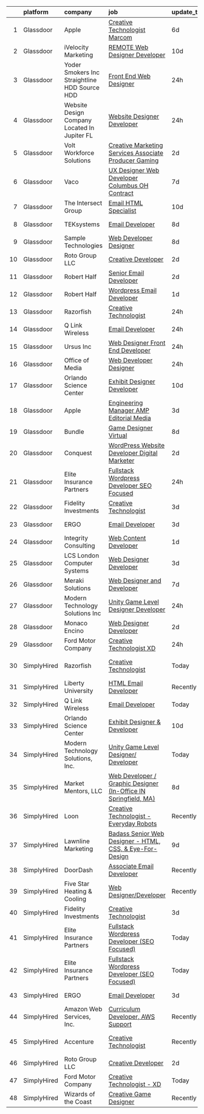 

|    | platform    | company                                         | job                                                                                                                                                                                                                                                                                                                                                                                                                                                                                                                                                                                                                                                                                                                                                                                                                                                                                                                                                                                                                                                                                                                                                                                                                                                                                                                                                                                                         | update_time   | location                       |
|---:|:------------|:------------------------------------------------|:------------------------------------------------------------------------------------------------------------------------------------------------------------------------------------------------------------------------------------------------------------------------------------------------------------------------------------------------------------------------------------------------------------------------------------------------------------------------------------------------------------------------------------------------------------------------------------------------------------------------------------------------------------------------------------------------------------------------------------------------------------------------------------------------------------------------------------------------------------------------------------------------------------------------------------------------------------------------------------------------------------------------------------------------------------------------------------------------------------------------------------------------------------------------------------------------------------------------------------------------------------------------------------------------------------------------------------------------------------------------------------------------------------|:--------------|:-------------------------------|
|  1 | Glassdoor   | Apple                                           | [Creative Technologist  Marcom](https://www.glassdoor.com/partner/jobListing.htm?pos=128&ao=1136043&s=58&guid=00000182de0d78f7a3d16ba8013fb47b&src=GD_JOB_AD&t=SR&vt=w&cs=1_09523eaf&cb=1661582801612&jobListingId=1008083007694&jrtk=3-0-1gbf0qudlis0l801-1gbf0que4k24j800-dbc3a7b0a0f122f1-)                                                                                                                                                                                                                                                                                                                                                                                                                                                                                                                                                                                                                                                                                                                                                                                                                                                                                                                                                                                                                                                                                                              | 6d            | Cupertino, CA                  |
|  2 | Glassdoor   | iVelocity Marketing                             | [ REMOTE  Web Designer   Developer](https://www.glassdoor.com/partner/jobListing.htm?pos=130&ao=1136043&s=58&guid=00000182de0d78f7a3d16ba8013fb47b&src=GD_JOB_AD&t=SR&vt=w&ea=1&cs=1_256ba764&cb=1661582801612&jobListingId=1008075145187&jrtk=3-0-1gbf0qudlis0l801-1gbf0que4k24j800-02b4f64a463afa50-)                                                                                                                                                                                                                                                                                                                                                                                                                                                                                                                                                                                                                                                                                                                                                                                                                                                                                                                                                                                                                                                                                                     | 10d           | Saint Louis, MO                |
|  3 | Glassdoor   | Yoder Smokers Inc  Straightline HDD  Source HDD | [Front End Web Designer](https://www.glassdoor.com/partner/jobListing.htm?pos=105&ao=1110586&s=58&guid=00000182de0d78f7a3d16ba8013fb47b&src=GD_JOB_AD&t=SR&vt=w&ea=1&cs=1_37d5597a&cb=1661582801610&jobListingId=1008097207409&cpc=E773D000C9BC26FA&jrtk=3-0-1gbf0qudlis0l801-1gbf0que4k24j800-1fce3864310a3f03--6NYlbfkN0BOdRJV5k-L3FNCzjCgEhEptbzWR3mFvjnAQnp9JcinXOCVt8QEYBvHqTiHBHSlg98hTrhJExUUVa6v67S1gFyb-OBe8UoPzNouRDn3C9as0WFadlKMeZgUrqrdZ8hm_e9Z-8jTT-HPwLMdKEaf6nFSEDiY93r1Hqa_nw7whddI5F-1mZvAJ0zg1eaCReXvVOq5i_DFRTZVPLkLtuBj8S99DwR-7w8znEwuVmnxfRad6VttzVtIQWVO8F6Ro1sKjIFlyeavA1BZYAZZSxKPddePIW11qx4cpBZB4IItbmyFRS0AQ3Dzt-Ku1MiigIOubaG3YGZTUx-q-buFoGENh2i4QVuXpLQIbRCORRaBKkuxduGLyFxMAGDrlOoQ4Rn8zByab0sOioWQ-iGLjazR56wtiSCC5CZEAWjv0izs7ramHsUHKaAvjDt6L3hBBbOpzh0dtZl5h3STqveutjxPTckT4brp2KOGH3pM2tIOhgjKGGtzwHf6wjRtyY0BP0KZz5E%3D)                                                                                                                                                                                                                                                                                                                                                                                                                                                                                                                                             | 24h           | Hutchinson, KS                 |
|  4 | Glassdoor   | Website Design Company Located In Jupiter  FL   | [Website Designer Developer](https://www.glassdoor.com/partner/jobListing.htm?pos=106&ao=1110586&s=58&guid=00000182de0d78f7a3d16ba8013fb47b&src=GD_JOB_AD&t=SR&vt=w&ea=1&cs=1_23017c9a&cb=1661582801610&jobListingId=1008096611044&cpc=D2F1DE17EE1F43B9&jrtk=3-0-1gbf0qudlis0l801-1gbf0que4k24j800-ac3eb73b06b15778--6NYlbfkN0BgKxOQwuUKoU3lDDdAedh5NEOO-4Y4Nqniu8XBASjQ4hPnVRYQc-1AfGMRJvIr17YzaSFwR4IhjHQsVK2HqpUI1xCPXxPE8G1_oaTA4nE_6fiFNX3XNkpUCzbIB9jr11mMkNb4vdxFmEAOWjcELT5ShiCagE_n-_hf-_xxuKtFnmheDWd0CdaTcgsabAtgXFsLQwumRi-zhK3mJxqVv0ukPsXUkj_cOXujYyONvIC-mv172QLANZ9DGbfSG_nWDBUBmGPlDllf6mqXE7-Xeg9ylDQNmr9WKBza6NpgpbInSjv9WMc1jSuctGMr1enTo7ki0NF7OPp1s6orrhVKXx_hhZhlOkSfjzUEjy0w7hS-8NpqoncR7-tgcOL1dvHlvHNvIOZyJ5K1LRksrMpArQKGAO5XAb2D-B-g58UKUfTPwipaNYnKzjKp3Jf8LeoT1M1NEOjHC6oHJAGthjmtaJEEDOEq-yuM6Un6DBXB7n2fVcFOzr4LKSA2AYhwsA9MtXs%3D)                                                                                                                                                                                                                                                                                                                                                                                                                                                                                                                                         | 24h           | Jupiter, FL                    |
|  5 | Glassdoor   | Volt Workforce Solutions                        | [Creative Marketing Services Associate Producer   Gaming](https://www.glassdoor.com/partner/jobListing.htm?pos=115&ao=1110586&s=58&guid=00000182de0d78f7a3d16ba8013fb47b&src=GD_JOB_AD&t=SR&vt=w&ea=1&cs=1_63010ea3&cb=1661582801611&jobListingId=1008090225868&cpc=AC285F3A3ECA6BB0&jrtk=3-0-1gbf0qudlis0l801-1gbf0que4k24j800-cd6763616c3e0eaf--6NYlbfkN0Dw5YS5k2p9urruc14icYN1MKKvJIN3Kd2XbyQRMSdz9Vq1-T5-D1XBEx4xZg6zFCiGfMxZZihaADuE4Q0Jz4AnqD5hMyIxL16IeRvVgo2h0pPybmVTrUM9x7Nvig-mfHSg7VUQ9cSswKiJtauHY1xLKVdbFfKFs1oiX67lFQiXukEj4i6rIbQITui_NuveDUHEU_2C3AFkfGK9v4aFnNCJCfbvcr57iF6tfgyP1u5YgtTONjsfNHulQOHsGwSoJyVGgsMFUggkn5nezBU4r18tU1oieMU4so0VmdZHdoB7iKbsbI__uegKGoaot_-i8vHPxAS1CI5s7ESJ5QY_utdyHzi4TmJ-5TXfE94PefYp-qO-LfGDOfFGr8aJrIiVfX8Ws7xlpZTdPXmF2pyt3wzTGhsB0L5NfJJ63NKH7j5DWlr5PueWP_h_Lhzh91MERXej8YDAnv-1-bHG2O_crMSNOTLxgmdbQMgzBtDUiSU7Hghpht7IpF1lnZDcs9EYVdkHK58KOLMTjqeDVKEMgf98VSz_LJka-zqYDKksedrEyWtRWAmjzjv3wVMWILHAi-Y%3D)                                                                                                                                                                                                                                                                                                                                                                                                                                            | 2d            | Remote                         |
|  6 | Glassdoor   | Vaco                                            | [UX Designer  Web Developer    Columbus  OH   Contract](https://www.glassdoor.com/partner/jobListing.htm?pos=120&ao=1110586&s=58&guid=00000182de0d78f7a3d16ba8013fb47b&src=GD_JOB_AD&t=SR&vt=w&ea=1&cs=1_ca9da931&cb=1661582801611&jobListingId=1008081445097&cpc=654405A9B1E0A9F5&jrtk=3-0-1gbf0qudlis0l801-1gbf0que4k24j800-49a826265b10ae96--6NYlbfkN0D_sybMACCpf9B-677oK5j6rPldVB6BlrVvFjO_o-GJZbzuF-qh4PxErFUqfUsv_6u-7anCP2QzwgZ2b5Nxma_Cmyz3dwaQ5mAwI2p9kjSwVP2lokha-mPe8DNosJknwz-6_MCKUySezjGZobf7miY0KuzK872jTNLCHoWH1v03sbwoFj0Vvp289MRhEdvO7IjsOpzDpYQVUBnragL9105fEWyMAqkXE6bcP3QZVWGZZAyIiFnUuutXwb0NpmeCwpybDIokcj0TSu3YZDU9x05zGKl3WbDd6FHn1j0ToyIikqClToxjjJcfcnqd2XUCwHp4ScDl_5k2lOOPibTsaJbPPGethciUJ6en4dxEIprm6aAeQUEJdYngtW84I4HVkGapriwnieXvWlZeU_Nmv5SrABw4t4O0W2tFfckwp1vnCKwgfC0Xcza2yHh_DeoHq_2XaU7u1wyvMapjPr5XVrG2BiYsjKTdTdfCQZRGGp1CZpnmCAW4tNh3OaRSZ3XPM4-Rxqdi_5vFOI42YbUyEBY-VAD14wYqodjfaIeIDVmJCw%3D%3D)                                                                                                                                                                                                                                                                                                                                                                                                                                                                | 7d            | Columbus, OH                   |
|  7 | Glassdoor   | The Intersect Group                             | [Email HTML Specialist](https://www.glassdoor.com/partner/jobListing.htm?pos=119&ao=1110586&s=58&guid=00000182de0d78f7a3d16ba8013fb47b&src=GD_JOB_AD&t=SR&vt=w&ea=1&cs=1_acfa4a9d&cb=1661582801611&jobListingId=1008074370447&cpc=654405A9B1E0A9F5&jrtk=3-0-1gbf0qudlis0l801-1gbf0que4k24j800-22c56744a00dd6d9--6NYlbfkN0D3PcU9heefYh9TtgByvMoljOix8d9QGO4-sOduKDD9bT1jZI9CfBWrR-yhgruQBi7BODCzZdeBCVxltjTcoLfa9fjLk7NMFbxIrl9F5qP5psuaO9TR_rl8p70B1b0bwKQhJG9MZh2IuOyJto0tZsNoJrw3F83L99OynJJIDCLJuZYXtySHDGkwyagBHaLJOEM3qJFLBHHFYCKx7b1hkXvnzVBjRcYP0OGUcqHA7dMF6UXUTk50NlEJB2HyRJbNNt9ibHK9NKyPo_8TK3STqSHdJXm7YU9LrrIcZGsGROm_MaMAvg_5jY_aLPR2_XXpmTTcPBjiTb4s5yTxxXXR4PQOFAEjCqcXuiLqHw-PMcUFKTTg7I0GR-U4XXw2gx6DRfLqHiyQYSd_YIqD5aesHkq1EMk5-0iH1MZVHM0ezZ2OsREOekDxcGfJ8MbHJkqLJOgVtuKasOYaI-rN2Tz6oG7xcPsa70xlBwS-XcPxQifeFzQ_HxcatQvEohaaNxMzWSc%3D)                                                                                                                                                                                                                                                                                                                                                                                                                                                                                                                                              | 10d           | Plano, TX                      |
|  8 | Glassdoor   | TEKsystems                                      | [Email Developer](https://www.glassdoor.com/partner/jobListing.htm?pos=117&ao=1110586&s=58&guid=00000182de0d78f7a3d16ba8013fb47b&src=GD_JOB_AD&t=SR&vt=w&cs=1_1e764af5&cb=1661582801611&jobListingId=1008078445654&cpc=AC285F3A3ECA6BB0&jrtk=3-0-1gbf0qudlis0l801-1gbf0que4k24j800-50c6ba0c79b57535--6NYlbfkN0AuKz8EBO1xHDEL7V2YF9xF3dC_I9B9i-Zw2Jh8clPMK3KTieKealHQMRxLfyLBLKIUXvkhOpTVMZO54jnFsfE_40S2u_APVCT3ZDJTMpDjXxvGrSH1QJXSuUQ1PT67D_R_LFKuiRVGR-heNesM4gJnlapIMZH6R4LpOp7nbxKbffxx9UILbM-PyYaj1ZuouHwQD5TrDchzOOWzS6LFnTnpBajq-7ZLH_jLRR4K2JRzMk6X8lNO4wZHTIVzqRlg_5lR3Z56M0GtPD4uApIocB5Pwpd3YC61_xeyJxR7BdRpZWLiPuv_cEySC9gm5apIBHXiXezFySB4q_u5tgAUSm7ycgxPfVAOlkcf_1-d0j8Eyvz6BCsqfoCdQsD8V40Uw5uZWXRN9Zex2NbQaqaQSJmEdyAwZYGG2GKaJ7TuNKreOF_FRhk8V0A5EIKlBhqCZuivFsdOw3HgXNzddhgAXWyPhLeWH0ye6VmnELjxJHHtirR--YEW3tMdODMlCaNtqSPZDkD9jd2tgYJpft-Vsps5rkxkbnV5bGPkoOq-Ncf_60Z7N8CzqymmF6EIVhLGwG71C6ikOf38noXFDyHMTOVCHJX1mK-Six9uOLB2Rr6sbLWtB9-CsClbpqvelz_knbm6-NSfHb_ODHwzRYbO_jkv3oZb6dyVP-LmKhQzup5CYX5XIUCmbXI716r9L8xAUUJCwxViFS4EUWW7T0BQx3uS78-tKCcVuEMk4n71fFExuCElCmIrSR0T0D14M46JfZPVM7LfHKWAfWGqCG2lsc8vKYVmYVUYX6DVO2Yj5U-RVloj4JIkPrvyjkqKmsEVbcpAdLbZEA_oW-5N3zi2zSzg0Bpmn4MzLLdFWaeI22VGgDD4hnDlF1NpsGzsplg0tdlWgAcwiiLU_7nIYtN99KCCZmxstQfE8lw%3D)                                                                                                                         | 8d            | Owings Mills, MD               |
|  9 | Glassdoor   | Sample Technologies                             | [Web Developer   Designer](https://www.glassdoor.com/partner/jobListing.htm?pos=107&ao=1110586&s=58&guid=00000182de0d78f7a3d16ba8013fb47b&src=GD_JOB_AD&t=SR&vt=w&ea=1&cs=1_ef322e45&cb=1661582801610&jobListingId=1008078578505&cpc=155EB9D5185558AF&jrtk=3-0-1gbf0qudlis0l801-1gbf0que4k24j800-cfcad52f3ccf37d8--6NYlbfkN0D4nuovUOU2dPryPr7-xanE7ZFWASvaSyNm3BqXIbrO0npDAFoAgEQsBBjUOAjv1PQnB3hwwrZmiOMA02kYqNnnHKWjfiGNMQW5EU7ErrgQUTQBKpdQ35ajdqRyVOpYt1ge-nlWBdEdOWxZg23c7O0q-QUnaWi8gZT3BRnlNxG5nms1UgSG3pAWYhhzkqBf5ig5FG3ZqZP_tcaxFeqiaJwVvUYmOCvAv-ziEIvfJ1cn6uspUcwjoUFtnZviyfWMjBEKkbuDPfjDHwJAXTvftJhj8MxTxg2kPB-LdIsTzbpJtjHWCZZD0PdHYpxsUXSlsRzbDwjE3j1A2XRc7B94UN684CVdZ32PZe-Wp9Oi3cIM-BNbqUN2inzhqSetEcQGLYSXiGjVeQejvZTfQAV6i5fp0l_CG3awkhBRebYiHKMnGyW0ZrzRYNPNZ5FtaiLtD3AK8AZ-3yyg0NXU_mn7vvN9frJ2UFa-jnHTjAxobP_WDlJQTQQuHEOZ1JKppzsV-o0%3D)                                                                                                                                                                                                                                                                                                                                                                                                                                                                                                                                           | 8d            | Ann Arbor, MI                  |
| 10 | Glassdoor   | Roto Group LLC                                  | [Creative Developer](https://www.glassdoor.com/partner/jobListing.htm?pos=127&ao=1136043&s=58&guid=00000182de0d78f7a3d16ba8013fb47b&src=GD_JOB_AD&t=SR&vt=w&ea=1&cs=1_8ae32e7f&cb=1661582801612&jobListingId=1008091210059&jrtk=3-0-1gbf0qudlis0l801-1gbf0que4k24j800-99920a81cef0257d-)                                                                                                                                                                                                                                                                                                                                                                                                                                                                                                                                                                                                                                                                                                                                                                                                                                                                                                                                                                                                                                                                                                                    | 2d            | Columbus, OH                   |
| 11 | Glassdoor   | Robert Half                                     | [Senior Email Developer](https://www.glassdoor.com/partner/jobListing.htm?pos=116&ao=1110586&s=58&guid=00000182de0d78f7a3d16ba8013fb47b&src=GD_JOB_AD&t=SR&vt=w&ea=1&cs=1_ac8ab4c4&cb=1661582801611&jobListingId=1008091743050&cpc=334ABAF5D42DC775&jrtk=3-0-1gbf0qudlis0l801-1gbf0que4k24j800-44b83801ab0dbfb6--6NYlbfkN0CpzDdaQkua3np5pkmj49lKioZwmwxQ-yx5plwbYmV_M5St0DD8rCm1QOzbrT0uKPhiuyUF90yBTVKIboduwdPcxvuxhCUlYrYrKW9pghPurqgahO7iX_NYl3SZsCVfaqMEmKEUDN0Dz3N9vEzfLLFrWIzldd1rT8IzvRNKk_xQjaI1Ac7kbjs_tTu7LxCkZnkHHXVelWWpsEKzIjoWu5AX0Rq1cOIQz_2emxxJfb-8dtXKXi_2Q3vLI1tjybNWixKJjmXtKJL7aNezMB51JYkwKk_iQJWVZXuAmyd_ByoAvqQw8J2GYhNcLjHndiqanx39mp8dOhhzDj9Ah7jhozatCthXQF2Y6LN9fk0MQjYnNLnmFqv0wlJNPOHw7UWB9yzPvjB1N7MOIIsTj4B6wJKF9bjS5w565YK-vEUrggRVAIt9DV6qAnu3yiU6c1H1003elF6-YoHy1oE0CN8qbkThBYuh2kGyD8HnB43E3ukgI5Mt5DzIsAaD9XhmNGdy24i0GTgWghXZ6-yPnpjBBWM0PY9df5i_qzTkaA8jZ_7eAKyKZadxj-Uz77Bv1RB6BRA%3D)                                                                                                                                                                                                                                                                                                                                                                                                                                                                             | 2d            | Minneapolis, MN                |
| 12 | Glassdoor   | Robert Half                                     | [Wordpress   Email Developer](https://www.glassdoor.com/partner/jobListing.htm?pos=114&ao=1110586&s=58&guid=00000182de0d78f7a3d16ba8013fb47b&src=GD_JOB_AD&t=SR&vt=w&ea=1&cs=1_b0bfc657&cb=1661582801611&jobListingId=1008094129687&cpc=654405A9B1E0A9F5&jrtk=3-0-1gbf0qudlis0l801-1gbf0que4k24j800-ad7dca65617e0862--6NYlbfkN0CpzDdaQkua3np5pkmj49lKioZwmwxQ-yx5plwbYmV_M5St0DD8rCm1QOzbrT0uKPiU_YETN9OZWMAYvqAVvziqv0tWsrBfb9XVS8QENNzubeY7G6pOuSsVR_Tq1gxuSk7IeFfqtB3CnThl0DH_25wsSZP4PnG5aKHY3c3LAFTVFarcDktJB3b6TDKyo9y0SsmOpZ4meSo5kYwG7GrlM7Q0nF9B9zfEEFIyPMnX6sJDEI3OSm_cl6Pb4D7gS8jDmEJN82vrmMIbpy6p82tP9MxglJb4seXJCcs3IfvBqucFZhmKUbELMcWV-qlwGgIw-NaHIxCYx87kCksGza5_6Ev81OytU27FBPvszR64ItjrtAVRaSNMW2Lm9YWUEVd6ot-4qTBCrrX6uqNYAhS3-gbFNOH-V84ryVmFlSmLYLI0BgQs8Ghh44Ijsb79spYC-FrF1_tKrsrltsPdHVUIjHDHfvlt5VKw8eIq9Egyy8fqFnv1iP0xBqzdi3TeBKZDvgC_eOdiFkuK5oWkoPVfaG2lEOcvnteAKDF2PGIMnvitW_eTD0mp9BIqqFpxCPuR--s%3D)                                                                                                                                                                                                                                                                                                                                                                                                                                                                        | 1d            | Minneapolis, MN                |
| 13 | Glassdoor   | Razorfish                                       | [Creative Technologist](https://www.glassdoor.com/partner/jobListing.htm?pos=123&ao=1136043&s=58&guid=00000182de0d78f7a3d16ba8013fb47b&src=GD_JOB_AD&t=SR&vt=w&cs=1_5cd3369a&cb=1661582801611&jobListingId=1008097941597&jrtk=3-0-1gbf0qudlis0l801-1gbf0que4k24j800-09ee0bb880a9cfc7-)                                                                                                                                                                                                                                                                                                                                                                                                                                                                                                                                                                                                                                                                                                                                                                                                                                                                                                                                                                                                                                                                                                                      | 24h           | Dallas, TX                     |
| 14 | Glassdoor   | Q Link Wireless                                 | [Email Developer](https://www.glassdoor.com/partner/jobListing.htm?pos=104&ao=1110586&s=58&guid=00000182de0d78f7a3d16ba8013fb47b&src=GD_JOB_AD&t=SR&vt=w&ea=1&cs=1_d58d498d&cb=1661582801610&jobListingId=1008097432750&cpc=9C4F014304452074&jrtk=3-0-1gbf0qudlis0l801-1gbf0que4k24j800-09f2efe5a0d0df65--6NYlbfkN0C1n-7uwLBmXreK9Hz04i1NaXR3ByHk8AHoFYtQOHcucoqVDxxOOjAG-u-aW2wDystyhwmyAHAKRAMxY7sGhZHygDT3sq7ZZChlW9xKW4WS9rWYhrnb11Z9tv8hSQegq57sC2mY-Jqxor1BBAG29pleZWSO4qt_CWXKCbx-3Uxbp6_sFCgc-kz-pxGomlruFz46KWhC01FoXdz61Z1aVShobMmkSSw3KWs_8iQO6Ltw3hqcEK07rz5OfT-QvIWP_-PsfXKwcWCDCVkksbbCMR7o8FRipMAfNDLRk2Ew4WCAFlEHUIxob0j5WmK7GZPeLHEPcfd3wGNlEihLKQy1cI2csSukSdgJHzMAm3iMIexY-qwn1lTdGXL_5KLW7FLT2SJzngMxSgnMlwWa2OXwhL_1IpfG0vQ6Ohx8ki4ww3cJWKn-xYJZZW7zuTjUE1xw1w6EoK9Wcpqa8B4XgX2qqweYxG4N9-0tXReJb0bqEBKbAZwjLRCat-_ZUXX-OFlVBZeNG6PAjmDbgw%3D%3D)                                                                                                                                                                                                                                                                                                                                                                                                                                                                                                                                      | 24h           | Dania, FL                      |
| 15 | Glassdoor   | Ursus  Inc                                      | [Web Designer   Front End Developer](https://www.glassdoor.com/partner/jobListing.htm?pos=108&ao=1110586&s=58&guid=00000182de0d78f7a3d16ba8013fb47b&src=GD_JOB_AD&t=SR&vt=w&ea=1&cs=1_19e58cfc&cb=1661582801610&jobListingId=1008097361956&cpc=451933188B21919D&jrtk=3-0-1gbf0qudlis0l801-1gbf0que4k24j800-0ea09b14e2348c5f--6NYlbfkN0CT8vBT9H5mqECx2dfLV_FONLPDKpIRssxVwtj05Tmm4rA5I0VNOPdM1oYsK66ov5pqYS3gXk2ozh0lVEZwzGOqZs8rlCBef2uQoy630wv6aUBqB1D9vjbSnni5WCVaS2e0KhCWi_8-XMv97hUEg7H9r8pKMO8klnwzDsU9mPVyqE5wVDnTov1Pu_UnRYhnE0_Osqvwl8WORWgB_kOjxQQLPQWG-NWIcptfTftC_xvyt1c40uobZ403OrjOg5_p8zqz3cLzwrnHTjqWeFEhkd7FYyVcjiJCMFkVznphRmtkhKbL2ZU9aWVWUjChbdkFdlAiu4tIvv-tEhlvNaragy1ZQhsvGhOC5anf8D4yfIGDJbK-bmh5xwt1uscED6ao3EPCxdfHKv4RZ6Q3-m_MTe1dE6Nugv26rrW9yIa8ooHEPIgJzYTeC7TeJ6xGxEjr0Q_LC6p6H5q3S5tqAKobaBFAUOLFzaYkqfJpxyGsYPdP2xFfMC9sbpHLervq1HX3W4qo8YBSh4X-PPEF7BBbl1cVzsXnn8PqrO81AuH8gIPK2wg3Op3l4XM0gEJaywd1VfY18z_93AkNFYlEsbHBZdgmSvfLrnFb3eJUxrLKonlJp39-GrIOBy1J3tg5ZII3-VmiIo9XD0VIp_tn_u8CIAsupy2QZ19UZ5ua6vL4JvTQgKQzFuQQFXYWvsAtDMsaUjXFOlU_btGVZMmX2l_xXXGQTeI4iOzBa15R6RwThfz5p-8QfAFDHil0ivwZuexhC5OxUfIdvqduhG0CozVbGbckxPFyk7373cAnqYbjbna0ea0NT-hzF2PCBxjYdgt2i-sAULu0ovh6CQm_t2aR-QxqCs3dqo9eWBS6GsxazGwSLDb-XSttVPtAx15YC4jjH-zzrGtdQEOqQ5iYiMXBisN3p6o1TGlFYBmQHnyMGMGjZUXBJCc62mYF-M63ARSShUYG7qagqEx-bCU66TnnqBdXvoZDjyhdH8Cw1BuA_ofqhxnJN2QRTF_9iS22ExkbxEw%3D) | 24h           | Brisbane, CA                   |
| 16 | Glassdoor   | Office of Media                                 | [Web Developer Designer](https://www.glassdoor.com/partner/jobListing.htm?pos=129&ao=1136043&s=58&guid=00000182de0d78f7a3d16ba8013fb47b&src=GD_JOB_AD&t=SR&vt=w&cs=1_825506a3&cb=1661582801612&jobListingId=1008097756226&jrtk=3-0-1gbf0qudlis0l801-1gbf0que4k24j800-a8f7133ee28cf506-)                                                                                                                                                                                                                                                                                                                                                                                                                                                                                                                                                                                                                                                                                                                                                                                                                                                                                                                                                                                                                                                                                                                     | 24h           | San Diego, CA                  |
| 17 | Glassdoor   | Orlando Science Center                          | [Exhibit Designer   Developer](https://www.glassdoor.com/partner/jobListing.htm?pos=101&ao=1110586&s=58&guid=00000182de0d78f7a3d16ba8013fb47b&src=GD_JOB_AD&t=SR&vt=w&ea=1&cs=1_5ba76bee&cb=1661582801609&jobListingId=1008073917846&cpc=4599430C66E07990&jrtk=3-0-1gbf0qudlis0l801-1gbf0que4k24j800-19530d0494599900--6NYlbfkN0Dlo60a_d6b-ZbHMAl1R6dg8b70dlJGCHmV1YUp37ql6Hlxf0AnVUQRHMpH0SGJAODkvMvtI4dD_VJ0FBAIEo24wrR-cBIVwY62V4nP7xc-cspw_Gy2QAJq22aWSQK0-k-P8GtrQKWis7qdeFrSuAc2CL0nTVehODDXxeTLKoX6ib_LUZVjOw0QBorjH4VwKi0fCwRwVUvoHDnJ3Lf4QZE961lmBAJ9rp0FmZlpIJaDwX7oOLDd9Ah1KiBrhiid82ERE2yUVOAxUXbVdH13eoL0X8BImazY-DCRvQbBRdkHgE4g0DvyKrwCzcWQPJKfo4KDyNrPD8D0yx9fVLSpBNWwbnXGkcMKreqzi8ESLzvuh3yVYxpKm0NSf2rX0mxbjl2LI0vTmCjCH2ihE4zddlrGOSBEZMeEGqgxpmxKp7_trqMsw0miUbkhB3aoqH-eMxv-ZuTL00wlP3_z9rJikMo-Owdl0qxjx_f6XTG_9-xd8jWua2KVqnauetLuR31M4rkjD5KTDT4gLg%3D%3D)                                                                                                                                                                                                                                                                                                                                                                                                                                                                                                                         | 10d           | Orlando, FL                    |
| 18 | Glassdoor   | Apple                                           | [Engineering Manager   AMP Editorial Media](https://www.glassdoor.com/partner/jobListing.htm?pos=111&ao=1110586&s=58&guid=00000182de0d78f7a3d16ba8013fb47b&src=GD_JOB_AD&t=SR&vt=w&cs=1_17b7e5c6&cb=1661582801610&jobListingId=1008087783943&cpc=654405A9B1E0A9F5&jrtk=3-0-1gbf0qudlis0l801-1gbf0que4k24j800-9027cbec4d0b7214--6NYlbfkN0BvKrLyj5gPmtZO9T8euul8TCxuuKNOtzRJOomxnwSEodTz2Bc-sPZl1dBMH13w-jNIaGFdFXHWJdgxhzj_r8Jx5AOAy2HdBwJoJ1jMbNH3P6YWju9mOZOkVQjeCm_SMf56f3cIa4N8JFkA4J1w2-Ri7km6DD-4ja3bVUzvq12ELDwpw8ECSDqieWoZ1rQgWCgJYUHTYQM9D6tvtD1Rtw3nYGDNKOS7xM-z3JN7vzPokraVneS2_ITtohWjJTDfNDluRU0Wo_ciuBr-ej5fdyyUUkbut8U9KtGrHJIWiuuxsKJi6_81qIDTdYHGgkrOmfAZ3_l4A9-cBWiGZfj2cMJscLNrV5y0FuIAjeawoTZ8B4jXB2mbcGXM3iXd7Zz86zl-skNY6DrFekfek4RXgo12oNVDpuwHjKyutDFN_KSiHR13q3m54XrWjqjxwBHSp7BJi87fx7apLRQFPpqhkcpJkCu2dMXzRXD4tMcGxfr8VAVeyjQ0YnWp2NUf8t9SLjCzbq3uEcPFtO51BA0l3MPhXrAzSMOvMpXUbAbUlr_0B_CbQq-NRyWBRBqToMItczWuTOplgb7HG0Hcv7tWlb9zX1Nq3q_C7prra4v_klope1UTfYt7UvJbfWk4SUSOdpYVpqKVBQJBHPhZz0e3S0WTfcovKo5ZO0fRwvB_PTOm6DZg2psOFRq5wUBl7ale0IHKEuBDUnMGoEKGv7j6ht01elU7YATj0bbTzB9PC2vet7qcyPKfK8Gp-th5WknCP5SW9oQYDKyk8wWiAJFYtmLAss69iD1ZHnC-L0sQoY13DlKz4lq1kFcKlzlEhj9NPlua9f_MQXUh6KjqMp5ceNgESz5PcN6pIHwfqHEJh4dwqYN2wa6NBv6GjFVgYZMDW1E9cJN44WBWB49vGWmQt770XJwCJDsmv-63zYPKciyxZOxQMozFS6A59w3geTDHzNfjwcxnCny-pZ45EFnctDpQZF8GAJMYa9A%3D)                               | 3d            | Seattle, WA                    |
| 19 | Glassdoor   | Bundle                                          | [Game Designer  Virtual ](https://www.glassdoor.com/partner/jobListing.htm?pos=122&ao=1136043&s=58&guid=00000182de0d78f7a3d16ba8013fb47b&src=GD_JOB_AD&t=SR&vt=w&ea=1&cs=1_c03be853&cb=1661582801611&jobListingId=1008079560672&jrtk=3-0-1gbf0qudlis0l801-1gbf0que4k24j800-750ea4ec84bd0b34-)                                                                                                                                                                                                                                                                                                                                                                                                                                                                                                                                                                                                                                                                                                                                                                                                                                                                                                                                                                                                                                                                                                               | 8d            | Remote                         |
| 20 | Glassdoor   | Conquest                                        | [WordPress Website Developer   Digital Marketer](https://www.glassdoor.com/partner/jobListing.htm?pos=121&ao=1110586&s=58&guid=00000182de0d78f7a3d16ba8013fb47b&src=GD_JOB_AD&t=SR&vt=w&ea=1&cs=1_525e3f05&cb=1661582801611&jobListingId=1008091649166&cpc=3BA4CE39D5B5DEF5&jrtk=3-0-1gbf0qudlis0l801-1gbf0que4k24j800-15eee66a1314a8c4--6NYlbfkN0AcQ9reW0inlnqUW5-90XZFReYvL6WfO2iFG1P90bd8SEhfq7gsoa7izBzzPrl7az5hw50TqgzR93WPeqcidYQTUVvuUkL8HtA-qSArOva1yWM1EI72rjGfHMKjkPARg4_kANi9pQxVLasDj7MyOi3SkLQiJ2lRAurDIvS-cMV7E3XAdO535-K6GwcVCaHilSW-0l5WQGY3nGU2E38EoTD1L-YPWboXUt_yoKsIlxKf9JP1ylupVcdthfu-CLVeWyFg9LJyBmWuRE3bGLEa155noRMuGDOsM-gggTXTflHpTrxsJhhTRC9D0BKMCs-EqLgUH-3RubfytqkhqHTFS3kwsbKi6Gl4dOODtlvyvnxT9wGWbPT7Ke04uvu26SShHUqCAEcEVC1gSTlQBc1Spx3OXfvtKlMCAywM5wVJwJ9jdEFG84-P2Y05kGxC6TxlyzAhey0dmsKgrc-GbC8HhqsZn9PduOW76dWsH9FxhEKlgmYcRhXHZFB_9Wqj6HKaZAbbu4JiZT_rYsw091S0xDkP)                                                                                                                                                                                                                                                                                                                                                                                                                                                                                                   | 2d            | Remote                         |
| 21 | Glassdoor   | Elite Insurance Partners                        | [Fullstack Wordpress Developer  SEO Focused ](https://www.glassdoor.com/partner/jobListing.htm?pos=102&ao=1110586&s=58&guid=00000182de0d78f7a3d16ba8013fb47b&src=GD_JOB_AD&t=SR&vt=w&ea=1&cs=1_9df4421a&cb=1661582801609&jobListingId=1008097417688&cpc=235F38378B0CF412&jrtk=3-0-1gbf0qudlis0l801-1gbf0que4k24j800-aa4f18d313c91fb7--6NYlbfkN0B4jp5mfsiLEiFpPCxOna81i2z6rJx9ZIZWhVZJ6SFnYd2SDJZnAyVLqwqh7QmXpG9VG1Kbrzn6Mrr5X85l-cjimEGV5fh9yUxHZBdMAanQWpsmWrffk2otgO5SYgZ7U6Ql9jpH9Zq2g770vfb2HJJhgx8nok6vEslfnYL9dg06wUZbxZYYsWMsQMJkwf7bTfPbtsgb-U5R-HBEUcKxQA0rtJbbUkQG1JPokUGULEfiXqWPFG0DwhqR9dwBAAEqhA29YN14eoDBPNoc1IYvqdxwR3CAl5FYsYRW5eEY8Ahz_ybQ3i4wrfEEIFgkGKKzlIXUkUSVGAQg0pt4retbYBceqPJYEIWYuHCzb6qH-fTdqz47gbGDv7l8Rt92FuVh_WZr_W0locQN-EtOIJFpZLwBWZ-beYLlkBcVHA4AtJV42kP5hu3t41d3oOepItfaU6tn0CurIenxGEb6AqBgFt5PSUBgDJyPWU0BByuQ83vlf-2FQlOytFdqSNQEzX8j70S4cpOi5kKWAg%3D%3D)                                                                                                                                                                                                                                                                                                                                                                                                                                                                                                          | 24h           | Remote                         |
| 22 | Glassdoor   | Fidelity Investments                            | [Creative Technologist](https://www.glassdoor.com/partner/jobListing.htm?pos=126&ao=1136043&s=58&guid=00000182de0d78f7a3d16ba8013fb47b&src=GD_JOB_AD&t=SR&vt=w&cs=1_a607e089&cb=1661582801612&jobListingId=1008088358750&jrtk=3-0-1gbf0qudlis0l801-1gbf0que4k24j800-33311c2df129d581-)                                                                                                                                                                                                                                                                                                                                                                                                                                                                                                                                                                                                                                                                                                                                                                                                                                                                                                                                                                                                                                                                                                                      | 3d            | Boston, MA                     |
| 23 | Glassdoor   | ERGO                                            | [Email Developer](https://www.glassdoor.com/partner/jobListing.htm?pos=124&ao=1136043&s=58&guid=00000182de0d78f7a3d16ba8013fb47b&src=GD_JOB_AD&t=SR&vt=w&ea=1&cs=1_4028d4ff&cb=1661582801611&jobListingId=1008089542899&jrtk=3-0-1gbf0qudlis0l801-1gbf0que4k24j800-2856017b66597700-)                                                                                                                                                                                                                                                                                                                                                                                                                                                                                                                                                                                                                                                                                                                                                                                                                                                                                                                                                                                                                                                                                                                       | 3d            | New York, NY                   |
| 24 | Glassdoor   | Integrity Consulting                            | [Web Content Developer](https://www.glassdoor.com/partner/jobListing.htm?pos=112&ao=1110586&s=58&guid=00000182de0d78f7a3d16ba8013fb47b&src=GD_JOB_AD&t=SR&vt=w&ea=1&cs=1_dfd3c274&cb=1661582801610&jobListingId=1008094495778&cpc=155EB9D5185558AF&jrtk=3-0-1gbf0qudlis0l801-1gbf0que4k24j800-439e830b59f7cfc8--6NYlbfkN0CrvNralL3Bh0QC60w4FoF0szjqVVztVDZ9RqSdK7agq0dZ6xa3pYLPrxt36XbTTSO7DNM_32D_luNYAVs_ZgaKPHuO3zI_AiDXsFbdcke69ICvtUKONaP-HjAJFBWIRUdG1_xl9MdUe2gxXsTQqRAUf9JUHz6RVCV5oWQmGrRzhJCKdO_6iSENx-IQRGS5eG6rZ7grLYkKe4LpUhZvazQAt_q179be20geL1Rlr_KapHoalPveDleQ0PFw-gMw4Fw7tDHAdqX-2q0bUzbLZvrChpO6olWNMdNKx3FmmySLQarQunZoyBIjW5zgG2qRWvvPNZToDc0jVtstUUWeIfSyIgV9Hx9uc5tLrxBSRNrCKMf2Lmbdkke96R4HkIEw5zY5VBCk9aG80n0STUquFu32NAesnoFbt6UuH6bNKEBaRkBOhiodzBLFDZ5e6DWVGXD8wmvQXrP_tGSlHSo7SlU0hlFaVQNg0TJLtKC54HsEkPPLx920RZaJvrD_5aRMgH5gwRk565Hvow%3D%3D)                                                                                                                                                                                                                                                                                                                                                                                                                                                                                                                                | 1d            | Remote                         |
| 25 | Glassdoor   | LCS   London Computer Systems                   | [Web Designer Developer](https://www.glassdoor.com/partner/jobListing.htm?pos=109&ao=1110586&s=58&guid=00000182de0d78f7a3d16ba8013fb47b&src=GD_JOB_AD&t=SR&vt=w&ea=1&cs=1_2aef1089&cb=1661582801610&jobListingId=1008089434599&cpc=217C45A42544DB93&jrtk=3-0-1gbf0qudlis0l801-1gbf0que4k24j800-c5af3770667fa8b2--6NYlbfkN0CckLY1Y7Nzm7RAXoTq-bvgsovIKUj47znE7HlWw5vlrDWT7l6GaPFsZiavTqzdiZepbjqTB8tNII1euSfCslzRMne6UsC1cS9h_c9LO0VzmCtJPcA58nlToXyTIMF1z470Gu5bXTtmtld0XZNuDaSTSlq9Lsv4rur2itJV92kW2Tizz3Z4A6us3REyE5eRPpZj6cXGa-jWaBmcGHCb2333JCMjIfqGdZkGqQW2c5C2SxA4D2lVljOZFtqL1LtXEfRTwQ0yWv2YZbqGYcpw0fqCPi2KHvO0a0pWRORGxlDUuSHiHfSAaPFPQ_d6zLGOkFd5UR8zqM5hLqOsCbn9dcLLFQnod0FpDahIDXIRdozhke4TdITuWBb4rOzOl92hEHfdNsS6ZaYbItrVtFRoYs3w4GLEvl45wXrfvJdKBMbJVYNA0WyvmxDgvWHYL712DAX9YNn9xolpBThAJtoMNX74NNT581pluS_3ve50YJ-4TIO8RtiYK-Zaa2HMJvoDwS2UnSmSEXczyoNi56bLmED_AT_MBgJv6r8UDliL3_mmkAUhXxHgmGZI9txRfeIl2enTNXxoBwD8Bd5Vyqk_xfP5nuXF4qvpygh2EAe93xM_upHtfulv8Z5RjjcXWzqHYH5RUzx1Bm3k1jWyvejZgSUvWngg5G1Ma4XHivtbKlY2WVt-TVvJtOXjCcWfL_-vYKqCI-W4GPHLhHCIt-dzhRWrpO37vN4Nm_sdBm8xl9ExTdukBVgwoD4PAy-ghAr8zvI%3D)                                                                                                                                                                                                                                                                             | 3d            | Cincinnati, OH                 |
| 26 | Glassdoor   | Meraki Solutions                                | [Web Designer and Developer](https://www.glassdoor.com/partner/jobListing.htm?pos=113&ao=1110586&s=58&guid=00000182de0d78f7a3d16ba8013fb47b&src=GD_JOB_AD&t=SR&vt=w&ea=1&cs=1_1f7a3913&cb=1661582801610&jobListingId=1008081345836&cpc=2CAED5C921A5F994&jrtk=3-0-1gbf0qudlis0l801-1gbf0que4k24j800-20fcbee1eb88c48d--6NYlbfkN0BWi3eEu-Q0UpxkIUpdrJzmOxHi_XGcoZO2CjQXftiTGI9fTokWfZjTPkpzgBplrcMHEj60FUOAAjJF_SEv7CdTX2l153xa5mQfM55bnHf2pCufnXbA_nbXhgULVW4M0NFEb8U0XItsl9xVUnBCmHEpoi_IUS2Qom6lIOV5pTXvIXF_NF9MsHTArhePxnKDA4qApgjEZLPpW-WaBmeiPpdUlWoUWNPCAyn01sPmQC_otZi27VKVv5mCFgbtgzKPlHkCEYLmtqCHA6c99UkxWxmixE46WxtytWn8xPZsF_hy1UWSKAcxWqZ-nFkunjONVwg1dbAZ4TorKzyLK06YMVDQd3mC_JzBgUGNGk3uY8vMT9gUP25VepO6Bmq9_9HWtCLFPJMSdL6f7__h5SLeCR2876CeRdcT19EGmKp59j8Onq3g8NGjIVGV_FWjxCTuyIngnGlvw6EJE9vox6HNYCh_HXgXgfFG4CHTVKnhpwplR1DiJ5Ty7ss9HmVZ-gEr8VOTbyFxqsOlIebayqDbJvwOV1OvWB9fi8U%3D)                                                                                                                                                                                                                                                                                                                                                                                                                                                                                                         | 7d            | Remote                         |
| 27 | Glassdoor   | Modern Technology Solutions  Inc                | [Unity Game Level Designer  Developer](https://www.glassdoor.com/partner/jobListing.htm?pos=103&ao=1110586&s=58&guid=00000182de0d78f7a3d16ba8013fb47b&src=GD_JOB_AD&t=SR&vt=w&cs=1_78a7f740&cb=1661582801609&jobListingId=1008096394708&cpc=7F925F5888094D6A&jrtk=3-0-1gbf0qudlis0l801-1gbf0que4k24j800-8663ab33f28013ce--6NYlbfkN0C26OT7h5zXl7z1yVTYwN1d43osiYS9hmGqw_eY7i5KFzRWaSyxghJjTLzNEsEWeJhbfdP5IgCLf_6XOYr5ayiMPPmKA0qlmbPqS2JZj47kCsTVTYreQdg0_S8Nn4XjQXJOYA8MvzS1HSw5wMB4wuXOAzLR0c3MB2XsCjcNdS0go9NBFFJ4ZpURoVoSp80rKb2751MfofWRTjN0V-kayI43zmrPT8lJgo5iw2VLeqvET2TY7CU1EJf2nonnKbzpxd_hXONdyqd-d1xlyVlK8pq6aV_J4yPLBvg2tYOWN_x0iR44pzgs8OrqNDUII1oQ1Oa-ehKkzkFJpPeEI_GrvoTXaLNkwEB2ztnB_WCciniDW5h6QtwtoxbMOqP2PTZMsn0H4YLx9Z9oUC48wemME2_0cFNZ5L7HoSYAtfgzxFUZaHc7h5NOVqUDymPJlvWYrAQ%3D)                                                                                                                                                                                                                                                                                                                                                                                                                                                                                                                                                                                                    | 24h           | Alexandria, VA                 |
| 28 | Glassdoor   | Monaco Encino                                   | [Web Designer Developer](https://www.glassdoor.com/partner/jobListing.htm?pos=110&ao=1110586&s=58&guid=00000182de0d78f7a3d16ba8013fb47b&src=GD_JOB_AD&t=SR&vt=w&ea=1&cs=1_56e9805f&cb=1661582801610&jobListingId=1008091364441&cpc=9C2286EA3771AAF6&jrtk=3-0-1gbf0qudlis0l801-1gbf0que4k24j800-25b4361944f0cd99--6NYlbfkN0CVjp8eQq2X8g-c-TPDKEngJVNhygRZI_sRmDZV1i0hlN6T9Os67wfurc3Qg-jtRQVwwIA6LhptFSik3FK57NX9snbD0o-k-I-zuCmLGGOrZ001r-IChtRFaDnq_D1EE_z7klA5UaK3dZ8NJpaPtHHh6etMDjzcKddDTdmOBkwQZIn96XQViYrQvSMtQpTRyd54Yr6JIA7i3B1KFVhOMnXrhfST8VTsBSaNwZ9MAD1vvalXZgtpba2tpHheGHYqbqxgeWL_CJVyP7WYO2fLPRQZ9sOAOs9Y1h-XJRgQL58Z-wS-hLflckZC2pPKbLnt8TGCD620RBzgvjwqnSRQRvLa1kMTEVozxsEe-Tfn91L4ohXVGOkk8DxIkd5Yz724bwY_2X9NfDt4hKt-AUECE6XgbM6_fwUqH-rzsplaiI6awias7CzI9yxewZ_tuwxdb9tDS1irzZFQ8Q-OwT1xMtccRSlmwzGR8u-iTIWZSL4dBBBZHgxnMTH_DTyLlZPcx7k%3D)                                                                                                                                                                                                                                                                                                                                                                                                                                                                                                                                             | 2d            | Encino, CA                     |
| 29 | Glassdoor   | Ford Motor Company                              | [Creative Technologist   XD](https://www.glassdoor.com/partner/jobListing.htm?pos=125&ao=1136043&s=58&guid=00000182de0d78f7a3d16ba8013fb47b&src=GD_JOB_AD&t=SR&vt=w&cs=1_88725a0f&cb=1661582801611&jobListingId=1008097602321&jrtk=3-0-1gbf0qudlis0l801-1gbf0que4k24j800-d3d8c6274157c5e2-)                                                                                                                                                                                                                                                                                                                                                                                                                                                                                                                                                                                                                                                                                                                                                                                                                                                                                                                                                                                                                                                                                                                 | 24h           | Michigan                       |
| 30 | SimplyHired | Razorfish                                       | [Creative Technologist](https://www.simplyhired.com/job/vamZqM_SkFe6_KRZNVbvHhcDMXtNIWuXB3xg3FAe4MM20mitI6OzwA?q=creative+developer)                                                                                                                                                                                                                                                                                                                                                                                                                                                                                                                                                                                                                                                                                                                                                                                                                                                                                                                                                                                                                                                                                                                                                                                                                                                                        | Today         | Westminster, CO +5 locations   |
| 31 | SimplyHired | Liberty University                              | [HTML Email Developer](https://www.simplyhired.com/job/eiuqa-nYZj4HuvTLRRJ7baHagOVr6te1yaP0tpWemQUOxM68dGFAMQ?q=creative+developer)                                                                                                                                                                                                                                                                                                                                                                                                                                                                                                                                                                                                                                                                                                                                                                                                                                                                                                                                                                                                                                                                                                                                                                                                                                                                         | Recently      | Remote +1 location             |
| 32 | SimplyHired | Q Link Wireless                                 | [Email Developer](https://www.simplyhired.com/job/j4qDRR6umcT7i5R2dBIKXV3b28Khah7wkXADrJHrmwPT0j15wAgK4Q?q=creative+developer)                                                                                                                                                                                                                                                                                                                                                                                                                                                                                                                                                                                                                                                                                                                                                                                                                                                                                                                                                                                                                                                                                                                                                                                                                                                                              | Today         | Dania, FL                      |
| 33 | SimplyHired | Orlando Science Center                          | [Exhibit Designer & Developer](https://www.simplyhired.com/job/JpuP0DVPATVwH0-XnxFsc8nJ-z6kfBqXsh9luvt7lVv6oPB3kNfQcg?q=creative+developer)                                                                                                                                                                                                                                                                                                                                                                                                                                                                                                                                                                                                                                                                                                                                                                                                                                                                                                                                                                                                                                                                                                                                                                                                                                                                 | 10d           | Orlando, FL                    |
| 34 | SimplyHired | Modern Technology Solutions, Inc.               | [Unity Game Level Designer/ Developer](https://www.simplyhired.com/job/iK8GvxWYgkI3mh6C9EMrfz-TjyioXNgjQ8Vy5YemhdcWbPIH3rqSRA?q=creative+developer)                                                                                                                                                                                                                                                                                                                                                                                                                                                                                                                                                                                                                                                                                                                                                                                                                                                                                                                                                                                                                                                                                                                                                                                                                                                         | Today         | Alexandria, VA                 |
| 35 | SimplyHired | Market Mentors, LLC                             | [Web Developer / Graphic Designer (In-Office IN Springfield, MA)](https://www.simplyhired.com/job/O2JM3P62yfgrJ7vbOJJ1DIO2ROdM60FcioKWWNCu4XXvn1FU8pnANw?q=creative+developer)                                                                                                                                                                                                                                                                                                                                                                                                                                                                                                                                                                                                                                                                                                                                                                                                                                                                                                                                                                                                                                                                                                                                                                                                                              | 8d            | Hartford, CT                   |
| 36 | SimplyHired | Loon                                            | [Creative Technologist - Everyday Robots](https://www.simplyhired.com/job/QiN05oo48LTKtE8vwHoCyEpSqJNG7mUxdt2q1AMd0kr2JVz8j0cz8g?q=creative+developer)                                                                                                                                                                                                                                                                                                                                                                                                                                                                                                                                                                                                                                                                                                                                                                                                                                                                                                                                                                                                                                                                                                                                                                                                                                                      | Recently      | Mountain View, CA              |
| 37 | SimplyHired | Lawnline Marketing                              | [Badass Senior Web Designer - HTML, CSS, & Eye-For-Design](https://www.simplyhired.com/job/51AigGVoXuggnF6NVTJr7r1BmCVBI4-5oP3niVKGnJuTbqkFAnlcxw?q=creative+developer)                                                                                                                                                                                                                                                                                                                                                                                                                                                                                                                                                                                                                                                                                                                                                                                                                                                                                                                                                                                                                                                                                                                                                                                                                                     | 9d            | Tampa, FL                      |
| 38 | SimplyHired | DoorDash                                        | [Associate Email Developer](https://www.simplyhired.com/job/Xv0ziUvZr3oBVOpCbzRszWsmUAhmUswVqTVrWwSdgkZ165iximYg-A?q=creative+developer)                                                                                                                                                                                                                                                                                                                                                                                                                                                                                                                                                                                                                                                                                                                                                                                                                                                                                                                                                                                                                                                                                                                                                                                                                                                                    | Recently      | Austin, TX                     |
| 39 | SimplyHired | Five Star Heating & Cooling                     | [Web Designer/Developer](https://www.simplyhired.com/job/RrHUO0-DAC-AtpqUA8LNJdHoFKaEbcmH2L9xjhZYDz7U6zF5kFVZ0A?q=creative+developer)                                                                                                                                                                                                                                                                                                                                                                                                                                                                                                                                                                                                                                                                                                                                                                                                                                                                                                                                                                                                                                                                                                                                                                                                                                                                       | Recently      | Dayton, OH                     |
| 40 | SimplyHired | Fidelity Investments                            | [Creative Technologist](https://www.simplyhired.com/job/0DSsmMHcqUtNvQWXPnu05K4qoTfOJBf-SldkV-SW03gkmiQWtbA5hw?q=creative+developer)                                                                                                                                                                                                                                                                                                                                                                                                                                                                                                                                                                                                                                                                                                                                                                                                                                                                                                                                                                                                                                                                                                                                                                                                                                                                        | 3d            | Boston, MA                     |
| 41 | SimplyHired | Elite Insurance Partners                        | [Fullstack Wordpress Developer (SEO Focused)](https://www.simplyhired.com/job/4JUM1d3ZKc258qQc3oAL-l4Rykx0RFpOyxbQegLMbXr0kztDNqmoCA?q=creative+developer)                                                                                                                                                                                                                                                                                                                                                                                                                                                                                                                                                                                                                                                                                                                                                                                                                                                                                                                                                                                                                                                                                                                                                                                                                                                  | Today         | Remote                         |
| 42 | SimplyHired | Elite Insurance Partners                        | [Fullstack Wordpress Developer (SEO Focused)](https://www.simplyhired.com/job/4JUM1d3ZKc258qQc3oAL-l4Rykx0RFpOyxbQegLMbXr0kztDNqmoCA?q=creative+developer)                                                                                                                                                                                                                                                                                                                                                                                                                                                                                                                                                                                                                                                                                                                                                                                                                                                                                                                                                                                                                                                                                                                                                                                                                                                  | Today         | Remote                         |
| 43 | SimplyHired | ERGO                                            | [Email Developer](https://www.simplyhired.com/job/3uoOWm3ScKp4Xomj4IlIjpxhVgXeR4lI1Q5AUN0h4kWhxbj4ErlJlg?q=creative+developer)                                                                                                                                                                                                                                                                                                                                                                                                                                                                                                                                                                                                                                                                                                                                                                                                                                                                                                                                                                                                                                                                                                                                                                                                                                                                              | 3d            | New York, NY                   |
| 44 | SimplyHired | Amazon Web Services, Inc.                       | [Curriculum Developer, AWS Support](https://www.simplyhired.com/job/VJ2mxpB_C3RiZ9WEdGHt_L8L7tDgh2uUlbSQc1Inzt2mb5hjGzhRXQ?q=creative+developer)                                                                                                                                                                                                                                                                                                                                                                                                                                                                                                                                                                                                                                                                                                                                                                                                                                                                                                                                                                                                                                                                                                                                                                                                                                                            | Recently      | Remote                         |
| 45 | SimplyHired | Accenture                                       | [Creative Technologist](https://www.simplyhired.com/job/4xq5VdUWe41nq-x-njC_vBUOYKNIna9hwNwjMw-8xpMd1iv2Q-rMIQ?q=creative+developer)                                                                                                                                                                                                                                                                                                                                                                                                                                                                                                                                                                                                                                                                                                                                                                                                                                                                                                                                                                                                                                                                                                                                                                                                                                                                        | Recently      | Indianapolis, IN +34 locations |
| 46 | SimplyHired | Roto Group LLC                                  | [Creative Developer](https://www.simplyhired.com/job/euDWeIL4gRwyc3cbWUQ-BkzQBIQPan0MZXYr5G-awmV7s8GhvzuovQ?q=creative+developer)                                                                                                                                                                                                                                                                                                                                                                                                                                                                                                                                                                                                                                                                                                                                                                                                                                                                                                                                                                                                                                                                                                                                                                                                                                                                           | 2d            | Columbus, OH                   |
| 47 | SimplyHired | Ford Motor Company                              | [Creative Technologist - XD](https://www.simplyhired.com/job/PcUh0oqEiLp2IXv9RvVJvz4SPCMUfyX978lETzyLC5lETc35Ik6p9Q?q=creative+developer)                                                                                                                                                                                                                                                                                                                                                                                                                                                                                                                                                                                                                                                                                                                                                                                                                                                                                                                                                                                                                                                                                                                                                                                                                                                                   | Today         | Michigan                       |
| 48 | SimplyHired | Wizards of the Coast                            | [Creative Game Designer](https://www.simplyhired.com/job/3U5NPAcld9zZ3VOc-NItCD-NzNvgqaZqPjmcmGZRZsaeN5WygOP2eA?q=creative+developer)                                                                                                                                                                                                                                                                                                                                                                                                                                                                                                                                                                                                                                                                                                                                                                                                                                                                                                                                                                                                                                                                                                                                                                                                                                                                       | Recently      | Renton, WA                     |